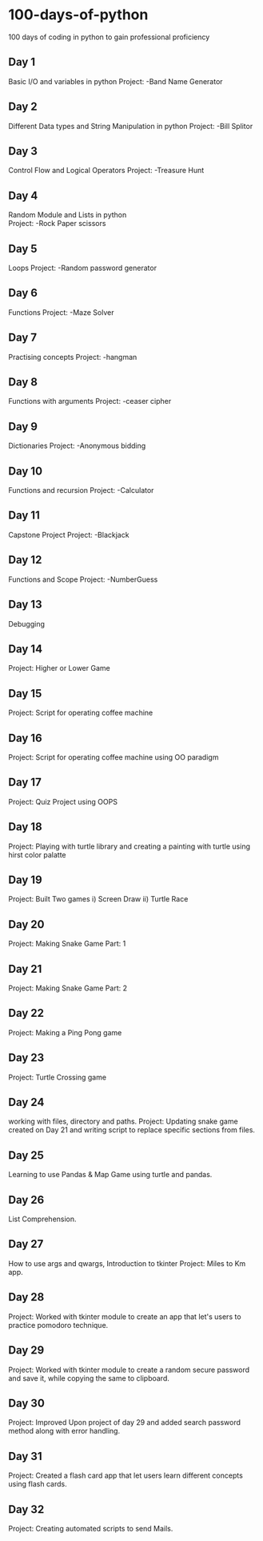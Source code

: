 # 100-days-of-python
100 days of coding in python to gain professional proficiency
## Day 1
Basic I/O and variables in python
Project: -Band Name Generator
## Day 2
Different Data types and String Manipulation in python
Project: -Bill Splitor
## Day 3
Control Flow and Logical Operators 
Project: -Treasure Hunt
## Day 4
Random Module and Lists in python  
Project: -Rock Paper scissors
## Day 5
Loops 
Project: -Random password generator
## Day 6
Functions 
Project: -Maze Solver
## Day 7
Practising concepts 
Project: -hangman
## Day 8
Functions with arguments 
Project: -ceaser cipher
## Day 9
Dictionaries 
Project: -Anonymous bidding
## Day 10
Functions and recursion
Project: -Calculator
## Day 11
Capstone Project
Project: -Blackjack
## Day 12
Functions and Scope
Project: -NumberGuess
## Day 13
Debugging
## Day 14
Project: Higher or Lower Game
## Day 15
Project: Script for operating coffee machine
## Day 16
Project: Script for operating coffee machine using OO paradigm
## Day 17
Project: Quiz Project using OOPS
## Day 18
Project: Playing with turtle library and creating a painting with turtle using hirst color palatte 
## Day 19
Project: Built Two games
i) Screen  Draw
ii) Turtle Race
## Day 20
Project: Making Snake Game Part: 1
## Day 21
Project: Making Snake Game Part: 2
## Day 22
Project: Making a Ping Pong game
## Day 23 
Project: Turtle Crossing game
## Day 24 
working with files, directory and paths. 
Project: Updating snake game created on Day 21 and writing script to replace specific sections from files.
## Day 25
Learning to use Pandas & Map Game using turtle and pandas. 
## Day 26
List Comprehension. 
## Day 27
How to use args and qwargs, Introduction to tkinter
Project: Miles to Km app.
## Day 28
Project: Worked with tkinter module to create an app that let's users to practice pomodoro technique.
## Day 29
Project: Worked with tkinter module to create a random secure password and save it, while copying the same to clipboard.
## Day 30
Project: Improved Upon project of day 29 and added search password method along with error handling.
## Day 31
Project: Created a flash card app that let users learn different concepts using flash cards.
## Day 32
Project: Creating automated scripts to send Mails.